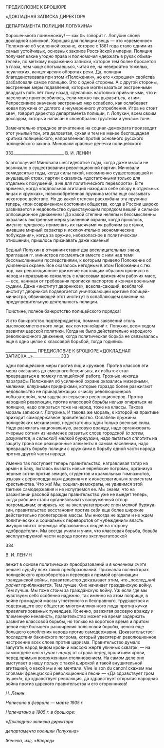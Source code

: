 ПРЕДИСЛОВИЕ К БРОШЮРЕ

«ДОКЛАДНАЯ ЗАПИСКА ДИРЕКТОРА

ДЕПАРТАМЕНТА ПОЛИЦИИ ЛОПУХИНА»

Хорошенького понемножку! — как бы говорит г. Лопухин своей докладной запис­кой. Хорошая для полиции вещь — это «временное» Положение об усиленной охране, которое с 1881 года стало одним из самых устойчивых, основных законов Российской империи. Полиция получает какие угодно права и полномочия «держать в руках обыва­телей», по меткому выражению записки, которое тем более бросается в глаза, чем чаще спотыкаешься, читая ее, на невероятно тяжелых, неуклюжих, канцелярских оборотах речи. Да, полиция благоденствовала при этом «Положении», но его «хорошие» свойст­ва разбаловали самое полицию. Это с одной стороны. А с другой стороны, экстренные меры подавления, которые могли казаться экстренными двадцать пять лет тому назад, сделались настолько привычными, что и население приспособилось, если можно так выразиться, к ним. Репрессивное значение экстренных мер ослабело, как ослабевает новая пружина от долгого и неумеренного употребления. Игра не стоит свеч, говорит директор департамента полиции, г. Лопухин, всем своим докладом, который написан в своеобразно грустном и унылом тоне.

Замечательно отрадное впечатление на социал-демократа производит этот унылый тон, эта деловитая, сухая и тем не менее беспощадная критика полицейского, направ­ленная против основного русского полицейского закона. Миновали красные денечки полицейского

  

332__________________________ В. И. ЛЕНИН

благополучия! Миновали шестидесятые годы, когда даже мысли не возникало о суще­ствовании революционной партии. Миновали семидесятые годы, когда силы такой, не­сомненно существовавшей и внушавшей страх, партии оказались «достаточными толь­ко для отдельных покушений, а не для политического переворота». В те времена, когда «подпольная агитация находила себе опору в отдельных лицах и кружках», новоизо­бретенная пружина могла еще оказывать некоторое действие. Но до какой степени рас­хлябана эта пружина теперь, «при современном состоянии общества, когда в России широко развивается и недовольство существующим порядком вещей и сильное оппо­зиционное движение»! До какой степени нелепы и бессмысленны оказались экстрен­ные меры усиленной охраны, когда пришлось, именно: _пришлось_ применять их тыся­чами «к рабочим за стачки, имевшие мирный характер и исключительно экономические побуждения», когда за оружие, небезопасное в политическом отношении, пришлось признавать даже каменья!

Бедный Лопухин в отчаянии ставит два восклицательных знака, приглашая гг. мини­стров посмеяться вместе с ним над теми бессмысленными последствиями, к которым привело Положение об усиленной охране. Все оказалось негодным в этом Положении с тех пор, как революционное движение настоящим образом проникло в народ и нераз­рывно связалось с классовым движением рабочих масс, — все, начиная от требования прописки паспортов и кончая военными судами. Даже «институт дворников», всеспа-сающий, всеблагой институт дворников подвергается уничтожающей критике полицей-министра, обвиняющей этот институт в ослабляющем влиянии на предупредительную деятельность полиции.

Поистине, полное банкротство полицейского порядка!

И это банкротство подтверждается, помимо заявлений столь высококомпетентного лица, как почтеннейший г. Лопухин, всем ходом развития царской политики. Когда не было действительно народного революционного движения, когда политическая борьба не связывалась еще в одно целое с классовой борьбой, тогда годились

  

________________ ПРЕДИСЛОВИЕ К БРОШЮРЕ «ДОКЛАДНАЯ ЗАПИСКА...»______________ 333

одни полицейские меры против лиц и кружков. Против классов эти меры оказались до смешного бессильны, их избыток стал превращаться в помеху полицейской работе. Грозные некогда параграфы Положения об усиленной охране оказались мизерными, мелкими, кляузными придирками, которые гораздо более разжигают недовольство не принадлежащих к числу революционеров «обывателей», чем задевают серьезно рево­люционеров. Против народной революции, против классовой борьбы нельзя опираться на полицию, надо опираться тоже на народ, тоже на классы. Такова мораль записки г. Лопухина. И такова же мораль, к которой на практике приходит самодержавное прави­тельство. Ослабели пружины полицейских механизмов, недостаточны одни только во­енные силы. Надо разжигать национальную, расовую вражду, надо организовать «чер­ные сотни» из наименее развитых слоев городской _(а затем, разумеется, и сельской)_ мелкой буржуазии, надо пытаться сплотить на защиту трона все реакционные элементы в самом населении, надо превращать борьбу полиции с кружками в борьбу одной части народа против другой части народа.

Именно так поступает теперь правительство, натравливая татар на армян в Баку, пы­таясь вызвать новые еврейские погромы, организуя черные сотни против земцев, сту­дентов и крамольных гимназистов, взывая к верноподданным дворянам и к консерва­тивным элементам крестьянства. Что же! Мы, социал-демократы, не удивимся этой тактике самодержавия и не испугаемся ее. Мы знаем, что на разжигании расовой враж­ды правительство уже не выедет теперь, когда рабочие стали организовывать воору­женный отпор погромщикам; опираясь же на эксплуататорские слои мелкой буржуа­зии, правительство восстановит против себя еще более широкие действительно проле­тарские массы. Мы никогда не ждали и не ждем политических и социальных переворо­тов от «убеждения» власть имущих или от перехода образованных людей на сторону «добродетели». Мы всегда учили и учим, что классовая борьба, борьба эксплуатируе­мой части народа против эксплуататорской

  

334

  

В. И. ЛЕНИН

  

лежит в основе политических преобразований и _в конечном счете_ решает судьбу всех таких преобразований. Признавая полный крах полицейского крохоборства и переходя к прямой организации гражданской войны, правительство доказывает этим, что _послед­__ний расчет_ приближается. Тем лучше. Оно начинает гражданскую войну. Тем лучше. Мы тоже стоим за гражданскую войну. Уж если где мы чувствуем себя особенно на­дежно, так именно на этом поприще, в войне громадной массы угнетенного и бесправ­ного, трудящегося и содержащего все общество многомиллионного люда против кучки привилегированных тунеядцев. Конечно, разжигая расовую вражду и племенную нена­висть, правительство может на время задержать развитие классовой борьбы, но только на короткое время и притом ценой еще большего расширения поля новой борьбы, це­ною еще большего озлобления народа против самодержавия. Доказательство: послед­ствия бакинского погрома, который удесятерил революционное настроение всех слоев против царизма. Правительство думало запугать народ видом крови и массою жертв уличных схваток, — на самом деле оно _отучает народ_ от страха перед пролитием кро­ви, перед прямым вооруженным столкновением. На самом деле оно выступает в нашу пользу с такой широкой и такой внушительной агитацией, о какой мы и не мечтали. Vive le son du canon! скажем мы словами французской революционной песни — «Да здравствует гром пушек!», да здравствует революция, да здравствует открытая народ­ная война против царского правительства и его сторонников!

_Н. Ленин_

  

_Написано в феврале_ — _марте 1905 г._

_Напечатано в 1905 г. в брошюре:_

_«Докладная записка директора_

_департамента полиции Лопухина»_

_Женева, изд. «Вперед»_